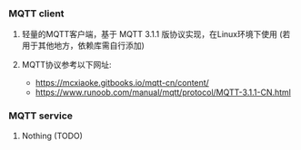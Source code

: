 ### MQTT client

1. 轻量的MQTT客户端，基于 MQTT 3.1.1 版协议实现，在Linux环境下使用 (若用于其他地方，依赖库需自行添加)

2. MQTT协议参考以下网址:

   - https://mcxiaoke.gitbooks.io/mqtt-cn/content/
   - https://www.runoob.com/manual/mqtt/protocol/MQTT-3.1.1-CN.html

### MQTT service

1. Nothing (TODO)
